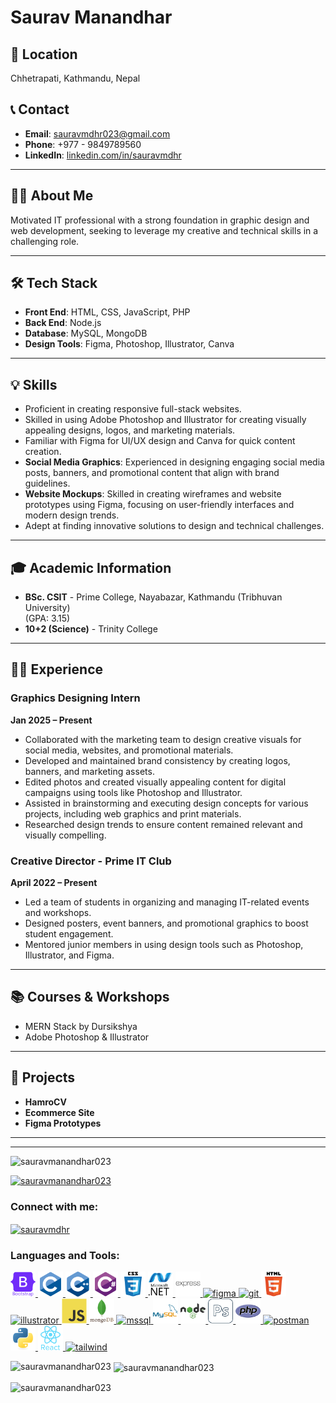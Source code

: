 # Saurav Manandhar

## 📍 Location

Chhetrapati, Kathmandu, Nepal

## 📞 Contact

- **Email**: [sauravmdhr023@gmail.com](mailto:sauravmdhr023@gmail.com)
- **Phone**: +977 - 9849789560
- **LinkedIn**: [linkedin.com/in/sauravmdhr](https://linkedin.com/in/sauravmdhr)

---

## 👨‍💻 About Me

Motivated IT professional with a strong foundation in graphic design and web development, seeking to leverage my creative and technical skills in a challenging role.

---

## 🛠️ Tech Stack

- **Front End**: HTML, CSS, JavaScript, PHP
- **Back End**: Node.js
- **Database**: MySQL, MongoDB
- **Design Tools**: Figma, Photoshop, Illustrator, Canva

---

## 💡 Skills

- Proficient in creating responsive full-stack websites.
- Skilled in using Adobe Photoshop and Illustrator for creating visually appealing designs, logos, and marketing materials.
- Familiar with Figma for UI/UX design and Canva for quick content creation.
- **Social Media Graphics**: Experienced in designing engaging social media posts, banners, and promotional content that align with brand guidelines.
- **Website Mockups**: Skilled in creating wireframes and website prototypes using Figma, focusing on user-friendly interfaces and modern design trends.
- Adept at finding innovative solutions to design and technical challenges.

---

## 🎓 Academic Information

- **BSc. CSIT** - Prime College, Nayabazar, Kathmandu (Tribhuvan University)  
  (GPA: 3.15)
- **10+2 (Science)** - Trinity College

---

## 🧑‍🎨 Experience

### **Graphics Designing Intern**

**Jan 2025 – Present**

- Collaborated with the marketing team to design creative visuals for social media, websites, and promotional materials.
- Developed and maintained brand consistency by creating logos, banners, and marketing assets.
- Edited photos and created visually appealing content for digital campaigns using tools like Photoshop and Illustrator.
- Assisted in brainstorming and executing design concepts for various projects, including web graphics and print materials.
- Researched design trends to ensure content remained relevant and visually compelling.

### **Creative Director - Prime IT Club**

**April 2022 – Present**

- Led a team of students in organizing and managing IT-related events and workshops.
- Designed posters, event banners, and promotional graphics to boost student engagement.
- Mentored junior members in using design tools such as Photoshop, Illustrator, and Figma.

---

## 📚 Courses & Workshops

- MERN Stack by Dursikshya
- Adobe Photoshop & Illustrator

---

## 📂 Projects

- **HamroCV**
- **Ecommerce Site**
- **Figma Prototypes**

---

---

<p align="left"> <img src="https://komarev.com/ghpvc/?username=sauravmanandhar023&label=Profile%20views&color=0e75b6&style=flat" alt="sauravmanandhar023" /> </p>

<p align="left"> <a href="https://github.com/ryo-ma/github-profile-trophy"><img src="https://github-profile-trophy.vercel.app/?username=sauravmanandhar023" alt="sauravmanandhar023" /></a> </p>

<h3 align="left">Connect with me:</h3>
<p align="left">
<a href="https://linkedin.com/in/sauravmdhr" target="blank"><img align="center" src="https://raw.githubusercontent.com/rahuldkjain/github-profile-readme-generator/master/src/images/icons/Social/linked-in-alt.svg" alt="sauravmdhr" height="30" width="40" /></a>
</p>

<h3 align="left">Languages and Tools:</h3>
<p align="left"> <a href="https://getbootstrap.com" target="_blank" rel="noreferrer"> <img src="https://raw.githubusercontent.com/devicons/devicon/master/icons/bootstrap/bootstrap-plain-wordmark.svg" alt="bootstrap" width="40" height="40"/> </a> <a href="https://www.cprogramming.com/" target="_blank" rel="noreferrer"> <img src="https://raw.githubusercontent.com/devicons/devicon/master/icons/c/c-original.svg" alt="c" width="40" height="40"/> </a> <a href="https://www.w3schools.com/cpp/" target="_blank" rel="noreferrer"> <img src="https://raw.githubusercontent.com/devicons/devicon/master/icons/cplusplus/cplusplus-original.svg" alt="cplusplus" width="40" height="40"/> </a> <a href="https://www.w3schools.com/cs/" target="_blank" rel="noreferrer"> <img src="https://raw.githubusercontent.com/devicons/devicon/master/icons/csharp/csharp-original.svg" alt="csharp" width="40" height="40"/> </a> <a href="https://www.w3schools.com/css/" target="_blank" rel="noreferrer"> <img src="https://raw.githubusercontent.com/devicons/devicon/master/icons/css3/css3-original-wordmark.svg" alt="css3" width="40" height="40"/> </a> <a href="https://dotnet.microsoft.com/" target="_blank" rel="noreferrer"> <img src="https://raw.githubusercontent.com/devicons/devicon/master/icons/dot-net/dot-net-original-wordmark.svg" alt="dotnet" width="40" height="40"/> </a> <a href="https://expressjs.com" target="_blank" rel="noreferrer"> <img src="https://raw.githubusercontent.com/devicons/devicon/master/icons/express/express-original-wordmark.svg" alt="express" width="40" height="40"/> </a> <a href="https://www.figma.com/" target="_blank" rel="noreferrer"> <img src="https://www.vectorlogo.zone/logos/figma/figma-icon.svg" alt="figma" width="40" height="40"/> </a> <a href="https://git-scm.com/" target="_blank" rel="noreferrer"> <img src="https://www.vectorlogo.zone/logos/git-scm/git-scm-icon.svg" alt="git" width="40" height="40"/> </a> <a href="https://www.w3.org/html/" target="_blank" rel="noreferrer"> <img src="https://raw.githubusercontent.com/devicons/devicon/master/icons/html5/html5-original-wordmark.svg" alt="html5" width="40" height="40"/> </a> <a href="https://www.adobe.com/in/products/illustrator.html" target="_blank" rel="noreferrer"> <img src="https://www.vectorlogo.zone/logos/adobe_illustrator/adobe_illustrator-icon.svg" alt="illustrator" width="40" height="40"/> </a> <a href="https://developer.mozilla.org/en-US/docs/Web/JavaScript" target="_blank" rel="noreferrer"> <img src="https://raw.githubusercontent.com/devicons/devicon/master/icons/javascript/javascript-original.svg" alt="javascript" width="40" height="40"/> </a> <a href="https://www.mongodb.com/" target="_blank" rel="noreferrer"> <img src="https://raw.githubusercontent.com/devicons/devicon/master/icons/mongodb/mongodb-original-wordmark.svg" alt="mongodb" width="40" height="40"/> </a> <a href="https://www.microsoft.com/en-us/sql-server" target="_blank" rel="noreferrer"> <img src="https://www.svgrepo.com/show/303229/microsoft-sql-server-logo.svg" alt="mssql" width="40" height="40"/> </a> <a href="https://www.mysql.com/" target="_blank" rel="noreferrer"> <img src="https://raw.githubusercontent.com/devicons/devicon/master/icons/mysql/mysql-original-wordmark.svg" alt="mysql" width="40" height="40"/> </a> <a href="https://nodejs.org" target="_blank" rel="noreferrer"> <img src="https://raw.githubusercontent.com/devicons/devicon/master/icons/nodejs/nodejs-original-wordmark.svg" alt="nodejs" width="40" height="40"/> </a> <a href="https://www.photoshop.com/en" target="_blank" rel="noreferrer"> <img src="https://raw.githubusercontent.com/devicons/devicon/master/icons/photoshop/photoshop-line.svg" alt="photoshop" width="40" height="40"/> </a> <a href="https://www.php.net" target="_blank" rel="noreferrer"> <img src="https://raw.githubusercontent.com/devicons/devicon/master/icons/php/php-original.svg" alt="php" width="40" height="40"/> </a> <a href="https://postman.com" target="_blank" rel="noreferrer"> <img src="https://www.vectorlogo.zone/logos/getpostman/getpostman-icon.svg" alt="postman" width="40" height="40"/> </a> <a href="https://www.python.org" target="_blank" rel="noreferrer"> <img src="https://raw.githubusercontent.com/devicons/devicon/master/icons/python/python-original.svg" alt="python" width="40" height="40"/> </a> <a href="https://reactjs.org/" target="_blank" rel="noreferrer"> <img src="https://raw.githubusercontent.com/devicons/devicon/master/icons/react/react-original-wordmark.svg" alt="react" width="40" height="40"/> </a> <a href="https://tailwindcss.com/" target="_blank" rel="noreferrer"> <img src="https://www.vectorlogo.zone/logos/tailwindcss/tailwindcss-icon.svg" alt="tailwind" width="40" height="40"/> </a> </p>

<p><img align="left" src="https://github-readme-stats.vercel.app/api/top-langs?username=sauravmanandhar023&show_icons=true&locale=en&layout=compact" alt="sauravmanandhar023" /></p>

<p>&nbsp;<img align="center" src="https://github-readme-stats.vercel.app/api?username=sauravmanandhar023&show_icons=true&locale=en" alt="sauravmanandhar023" /></p>

<p><img align="center" src="https://github-readme-streak-stats.herokuapp.com/?user=sauravmanandhar023&" alt="sauravmanandhar023" /></p>
